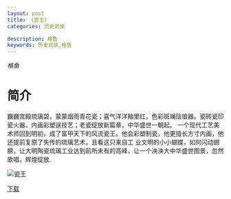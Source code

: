 ```yaml
---
layout: post
title: 《瓷王》
categories: 历史武侠

description: 格鱼
keywords: 历史武侠,格鱼
---
```

*格鱼*

# 简介

巍巍宫殿琉璃碧，蒙蒙烟雨青花瓷；喜气洋洋釉里红，色彩斑斓珐琅器。瓷砖瓷印瓷火器，内画彩塑逞技艺；老瓷绽放新篇章，中华盛世一朝起。
一个现代工艺美术师回到明初，成了富甲天下的风流瓷王。他会彩塑制瓷，他更擅长方寸内画，他还提前复原了失传的琉璃艺术，且看这只来自工
业文明的小小蝴蝶，如何闪动翅膀，让大明陶瓷琉璃工业达到前所未有的高峰，让一个泱泱大中华盛世图景，忽然歌唱，辉煌绽放.

![瓷王](https://img.imiaobige.com/143145/76824.jpg)

[下载](https://public.by.files.1drv.com/y4mj8go5j64bjAPgGyPEAIOW_goFF0Uw2an4Jfi9A2qhZhzhbJ7I_ZSeJIWLRC2DBnuKDffW-cUcJ8oPMaNj1FVis1lr68FeLvE2QzOZwcB0JGh_LCd7erA-18hMlD2NzuvYJVWJUE2-mtEL009uVkWe2uI9k9P9iq7UcvPR1Lbb-BXUpDONXyF785lOpyFTsfoEdEgEwkHDTGO1S9T3eBw2QHT0pbpugrNKWQcw50Xu-a-4x1C4cDUxezjg3VhtZzE)
